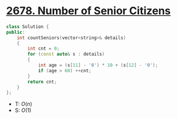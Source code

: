 # [2678\. Number of Senior Citizens](https://leetcode.com/problems/number-of-senior-citizens/)


```cpp
class Solution {
public:
    int countSeniors(vector<string>& details)
    {
        int cnt = 0;
        for (const auto& s : details)
        {
            int age = (s[11] - '0') * 10 + (s[12] - '0');
            if (age > 60) ++cnt;
        }
        return cnt;
    }
};
```
- T: $O(n)$
- S: $O(1)$

